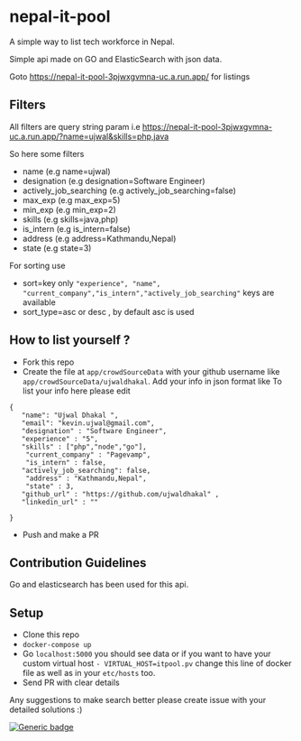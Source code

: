 # nepal-it-pool
A simple way to list tech workforce in Nepal.

Simple api made on GO and ElasticSearch with json data.

Goto https://nepal-it-pool-3pjwxgvmna-uc.a.run.app/ for listings     

## Filters

All filters are query string param i.e https://nepal-it-pool-3pjwxgvmna-uc.a.run.app/?name=ujwal&skills=php,java

So here some filters 

* name (e.g name=ujwal)
* designation (e.g designation=Software Engineer) 
* actively_job_searching (e.g actively_job_searching=false)
* max_exp (e.g max_exp=5)
* min_exp (e.g min_exp=2)
* skills (e.g skills=java,php)
* is_intern (e.g is_intern=false)
* address (e.g address=Kathmandu,Nepal)
* state (e.g state=3)

For sorting use
* sort=key only `"experience", "name", "current_company","is_intern","actively_job_searching"` keys are available
* sort_type=asc or desc , by default asc is used

 
 
 ## How to list yourself ?
 * Fork this repo
 * Create the file at `app/crowdSourceData` with your github username like `app/crowdSourceData/ujwaldhakal`. Add your info in json format like
 To list your info here please edit 
 
 ```
 {
    "name": "Ujwal Dhakal ",
    "email": "kevin.ujwal@gmail.com",
    "designation" : "Software Engineer",
    "experience" : "5",
    "skills" : ["php","node","go"],
     "current_company" : "Pagevamp",
     "is_intern" : false,
    "actively_job_searching": false,
     "address" : "Kathmandu,Nepal",
     "state" : 3,
    "github_url" : "https://github.com/ujwaldhakal" ,
    "linkedin_url" : ""
     
 }
```
* Push and make a PR
    
  
## Contribution Guidelines
Go and elasticsearch has been used for this api.

## Setup
* Clone this repo
* `docker-compose up`
* Go `localhost:5000` you should see data or if you want to have your custom virtual host `- VIRTUAL_HOST=itpool.pv` change this line of docker file as well as in your `etc/hosts` too.
* Send PR with clear details 


Any suggestions to make search better please create issue with your detailed solutions :) 

[![Generic badge](https://github.com/ujwaldhakal/nepal-it-pool/workflows/Build%20and%20Push/badge.svg)](https://github.com/ujwaldhakal/nepal-it-pool/actions)
